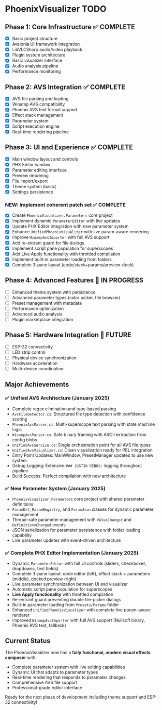 # PhoenixVisualizer TODO

## Phase 1: Core Infrastructure ✅ COMPLETE
- [x] Basic project structure
- [x] Avalonia UI framework integration
- [x] LibVLCSharp audio/video playback
- [x] Plugin system architecture
- [x] Basic visualizer interface
- [x] Audio analysis pipeline
- [x] Performance monitoring

## Phase 2: AVS Integration ✅ COMPLETE
- [x] AVS file parsing and loading
- [x] Winamp AVS compatibility
- [x] Phoenix AVS text format support
- [x] Effect stack management
- [x] Parameter system
- [x] Script execution engine
- [x] Real-time rendering pipeline

## Phase 3: UI and Experience ✅ COMPLETE
- [x] Main window layout and controls
- [x] PHX Editor window
- [x] Parameter editing interface
- [x] Preview rendering
- [x] File import/export
- [x] Theme system (basic)
- [x] Settings persistence

### NEW: Implement coherent patch set ✅ COMPLETE
- [x] Create `PhoenixVisualizer.Parameters` core project
- [x] Implement dynamic `ParameterEditor` with live updates
- [x] Update PHX Editor integration with new parameter system
- [x] Enhance `UnifiedPhoenixVisualizer` with live param-aware rendering
- [x] Improve `WinampAvsImporter` with full AVS support
- [x] Add re-entrant guard for file dialogs
- [x] Implement script pane population for superscopes
- [x] Add Live Apply functionality with throttled compilation
- [x] Implement built-in parameter loading from folders
- [x] Complete 3-pane layout (code/stack+params/preview-dock)

## Phase 4: Advanced Features 🚧 IN PROGRESS
- [ ] Enhanced theme system with persistence
- [ ] Advanced parameter types (color picker, file browser)
- [ ] Preset management with metadata
- [ ] Performance optimization
- [ ] Advanced audio analysis
- [ ] Plugin marketplace integration

## Phase 5: Hardware Integration 🔮 FUTURE
- [ ] ESP-32 connectivity
- [ ] LED strip control
- [ ] Physical device synchronization
- [ ] Hardware acceleration
- [ ] Multi-device coordination

## Major Achievements

### ✅ Unified AVS Architecture (January 2025)
- Complete regex elimination and type-based parsing
- `AvsFileDetector.cs`: Structured file type detection with confidence scoring
- `PhoenixAvsParser.cs`: Multi-superscope text parsing with state machine logic
- `WinampAvsParser.cs`: Safe binary framing with ASCII extraction from config blobs
- `UnifiedAvsService.cs`: Single orchestration point for all AVS file types
- `UnifiedAvsVisualizer.cs`: Clean visualization ready for PEL integration
- Entry Point Updates: MainWindow, PresetManager updated to use new system
- Debug Logging: Extensive `### JUSTIN DEBUG:` logging throughout pipeline
- Build Success: Perfect compilation with new architecture

### ✅ New Parameter System (January 2025)
- `PhoenixVisualizer.Parameters` core project with shared parameter definitions
- `ParamDef`, `ParamRegistry`, and `ParamJson` classes for dynamic parameter management
- Thread-safe parameter management with `ValueChanged` and `DefinitionsChanged` events
- JSON serialization for parameter persistence with folder loading capability
- Live parameter updates with event-driven architecture

### ✅ Complete PHX Editor Implementation (January 2025)
- Dynamic `ParameterEditor` with full UI controls (sliders, checkboxes, dropdowns, text fields)
- Complete 3-pane layout: code editor (left), effect stack + parameters (middle), docked preview (right)
- Live parameter synchronization between UI and visualizer
- Automatic script pane population for superscopes
- **Live Apply functionality** with throttled compilation
- Re-entrant guard preventing double file-picker dialogs
- Built-in parameter loading from `Presets/Params` folder
- Enhanced `UnifiedPhoenixVisualizer` with complete live param-aware renderer
- Improved `WinampAvsImporter` with full AVS support (Nullsoft binary, Phoenix AVS text, fallback)

## Current Status
The PhoenixVisualizer now has a **fully functional, modern visual effects composer** with:
- Complete parameter system with live editing capabilities
- Dynamic UI that adapts to parameter types
- Real-time rendering that responds to parameter changes
- Comprehensive AVS file support
- Professional-grade editor interface

Ready for the next phase of development including theme support and ESP-32 connectivity!